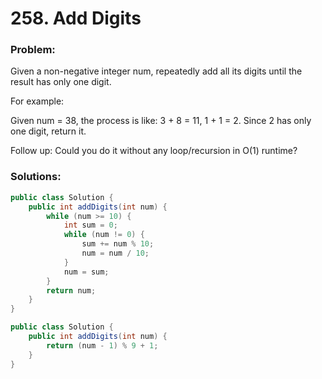 # 258. Add Digits 

### Problem:

Given a non-negative integer num, repeatedly add all its digits until the result has only one digit.

For example:

Given num = 38, the process is like: 3 + 8 = 11, 1 + 1 = 2. Since 2 has only one digit, return it.

Follow up:
Could you do it without any loop/recursion in O(1) runtime?

### Solutions:
```java
public class Solution {
    public int addDigits(int num) {
        while (num >= 10) {
            int sum = 0;
            while (num != 0) {
                sum += num % 10;
                num = num / 10;
            }
            num = sum;
        }
        return num;
    }
}
```

```java
public class Solution {
    public int addDigits(int num) {
        return (num - 1) % 9 + 1;
    }
}
```